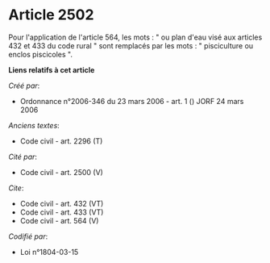 # Article 2502

Pour l'application de l'article 564, les mots : " ou plan d'eau visé aux articles 432 et 433 du code rural " sont remplacés
par les mots : " pisciculture ou enclos piscicoles ".

**Liens relatifs à cet article**

_Créé par_:

  - Ordonnance n°2006-346 du 23 mars 2006 - art. 1 () JORF 24 mars 2006

_Anciens textes_:

  - Code civil - art. 2296 (T)

_Cité par_:

  - Code civil - art. 2500 (V)

_Cite_:

  - Code civil - art. 432 (VT)
  - Code civil - art. 433 (VT)
  - Code civil - art. 564 (V)

_Codifié par_:

  - Loi n°1804-03-15
